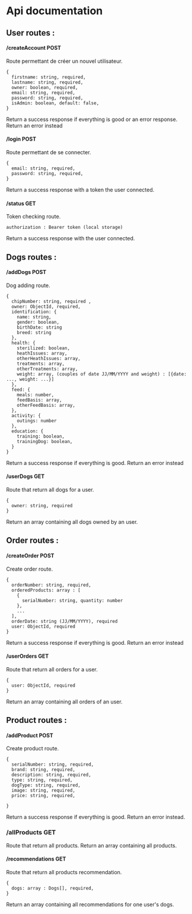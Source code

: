# Api documentation

## User routes :

#### /createAccount POST

Route permettant de créer un nouvel utilisateur.

```
{
  firstname: string, required,
  lastname: string, required,
  owner: boolean, required,
  email: string, required,
  password: string, required,
  isAdmin: boolean, default: false,
}
```

Return a success response if everything is good or an error response. Return an error instead

#### /login POST

Route permettant de se connecter.

```
{
  email: string, required,
  password: string, required,
}
```

Return a success response with a token the user connected.

#### /status GET

Token checking route.

```
authorization : Bearer token (local storage)
```

Return a success response with the user connected.

## Dogs routes :

#### /addDogs POST

Dog adding route.

```
{
  chipNumber: string, required ,
  owner: ObjectId, required,
  identification: {
    name: string,
    gender: boolean,
    birthDate: string
    breed: string
  },
  health: {
    sterilized: boolean,
    heathIssues: array,
    otherHeathIssues: array,
    treatments: array,
    otherTreatments: array,
    weight: array, (couples of date JJ/MM/YYYY and weight) : [{date: ..., weight: ...}]
  },
  feed: {
    meals: number,
    feedBasis: array,
    otherFeedBasis: array,
  },
  activity: {
    outings: number
  },
  education: {
    training: boolean,
    trainingDog: boolean,
  }
}
```
Return a success response if everything is good. 
Return an error instead

#### /userDogs GET

Route that return all dogs for a user.

```
{
  owner: string, required
}
```

Return an array containing all dogs owned by an user.

## Order routes :

#### /createOrder POST

Create order route.

```
{
  orderNumber: string, required,
  orderedProducts: array : [
    {
      serialNumber: string, quantity: number
    },
    ...
  ],
  orderDate: string (JJ/MM/YYYY), required
  user: ObjectId, required
}
```
Return a success response if everything is good. 
Return an error instead

#### /userOrders GET

Route that return all orders for a user.

```
{
  user: ObjectId, required
}
```
Return an array containing all orders of an user.

## Product routes :

#### /addProduct POST

Create product route.

```
{
  serialNumber: string, required,
  brand: string, required,
  description: string, required,
  type: string, required,
  dogType: string, required,
  image: string, required,
  price: string, required,

}
```
Return a success response if everything is good. 
Return an error instead.

### /allProducts GET

Route that return all products.
Return an array containing all products.

#### /recommendations GET

Route that return all products recommendation.

```
{
  dogs: array : Dogs[], required,
}
```

Return an array containing all recommendations for one user's dogs.